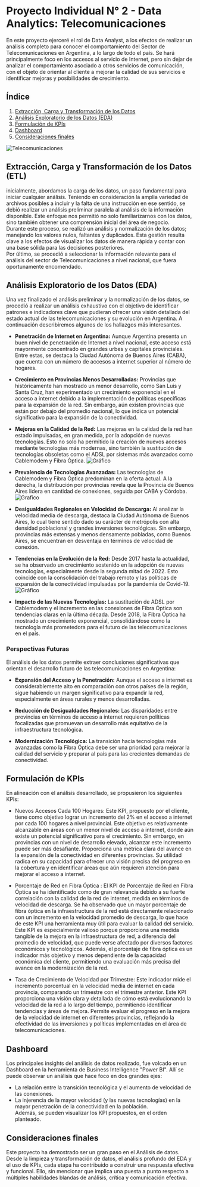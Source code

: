 # Proyecto Individual N° 2  - Data Analytics: Telecomunicaciones

En este proyecto ejerceré el rol de Data Analyst, a los efectos de realizar un análisis completo para conocer el comportamiento del Sector de Telecomunicaciones en Argentina, a lo largo de todo el país. Se hará principalmente foco en los accesos al servicio de Internet, pero sin dejar de analizar el comportamiento asociado a otros servicios de comunicación, con el objeto de orientar al cliente a mejorar la calidad de sus servicios e identificar mejoras y posibilidades de crecimiento.

## Índice
1. [Extracción, Carga y Transformación de los Datos](#extracción-carga-y-transformación-de-los-datos-etl)
2. [Análisis Exploratorio de los Datos (EDA)](#análisis-exploratorio-de-los-datos-eda)
4. [Formulación de KPIs](#formulación-de-kpis)
5. [Dashboard](#dashboard)
6. [Consideraciones finales](#consideraciones-finales)

![Telecomunicaciones](./IMG/telecomunicaciones.jpg)
## Extracción, Carga y Transformación de los Datos (ETL)
inicialmente, abordamos la carga de los datos, un paso fundamental para iniciar cualquier análisis. Teniendo en consideración la amplia variedad de archivos posibles a incluir y la falta de una instrucción en ese sentido, se debió realizar un análisis preliminar paralela al análisis de la información disponible. Este enfoque nos permitió no solo familiarizarnos con los datos, sino también obtener una comprensión inicial del área de negocio. <br>
Durante este proceso, se realizó un análisis y normalización de los datos; manejando los valores nulos, faltantes y duplicados. Esta gestión resulta clave a los efectos de visualizar los datos de manera rápida y contar con una base sólida para las decisiones posteriores. <br>
Por último, se procedió a seleccionar la información relevante para el análisis del sector de Telecomunicaciones a nivel nacional, que fuera oportunamente encomendado.



## Análisis Exploratorio de los Datos (EDA)
Una vez finalizado el análisis preliminar y la normalización de los datos, se procedió a realizar un análisis exhaustivo con el objetivo de identificar patrones e indicadores clave que pudieran ofrecer una visión detallada del estado actual de las telecomunicaciones y su evolución en Argentina. A continuación describiremos algunos de los hallazgos más interesantes.

- **Penetración de Internet en Argentina:** Aunque Argentina presenta un buen nivel de penetración de Internet a nivel nacional, este acceso está mayormente concentrado en grandes urbes y capitales provinciales. Entre estas, se destaca la Ciudad Autónoma de Buenos Aires (CABA), que cuenta con un número de accesos a internet superior al número de hogares.

- **Crecimiento en Provincias Menos Desarrolladas:** Provincias que históricamente han mostrado un menor desarrollo, como San Luis y Santa Cruz, han experimentado un crecimiento exponencial en el acceso a internet debido a la implementación de políticas específicas para la expansión de la red. Sin embargo, aún existen provincias que están por debajo del promedio nacional, lo que indica un potencial significativo para la expansión de la conectividad.

- **Mejoras en la Calidad de la Red:** Las mejoras en la calidad de la red han estado impulsadas, en gran medida, por la adopción de nuevas tecnologías. Esto no solo ha permitido la creación de nuevos accesos mediante tecnologías más modernas, sino también la sustitución de tecnologías obsoletas como el ADSL por sistemas más avanzados como Cablemodem y Fibra Óptica.
![Gráfico](./IMG/velocidad-tecno.png)


- **Prevalencia de Tecnologías Avanzadas:** Las tecnologías de Cablemodem y Fibra Óptica predominan en la oferta actual. A la derecha, la distribución por provincias revela que la Provincia de Buenos Aires lidera en cantidad de conexiones, seguida por CABA y Córdoba.
![Grafico](./IMG/distrib-tecno.png)


- **Desigualdades Regionales en Velocidad de Descarga:** Al analizar la velocidad media de descarga, destaca la Ciudad Autónoma de Buenos Aires, lo cual tiene sentido dado su carácter de metrópolis con alta densidad poblacional y grandes inversiones tecnológicas. Sin embargo, provincias más extensas y menos densamente pobladas, como Buenos Aires, se encuentran en desventaja en términos de velocidad de conexión.

- **Tendencias en la Evolución de la Red:** Desde 2017 hasta la actualidad, se ha observado un crecimiento sostenido en la adopción de nuevas tecnologías, especialmente desde la segunda mitad de 2022. Esto coincide con la consolidación del trabajo remoto y las políticas de expansión de la conectividad impulsadas por la pandemia de Covid-19.
![Gráfico](./IMG/evolucion-acceso.png)

- **Impacto de las Nuevas Tecnologías:** La sustitución de ADSL por Cablemodem y el incremento en las conexiones de Fibra Óptica son tendencias claras en la última década. Desde 2018, la Fibra Óptica ha mostrado un crecimiento exponencial, consolidándose como la tecnología más prometedora para el futuro de las telecomunicaciones en el país.

### Perspectivas Futuras

El análisis de los datos permite extraer conclusiones significativas que orientan el desarrollo futuro de las telecomunicaciones en Argentina:

- **Expansión del Acceso y la Penetración:** Aunque el acceso a internet es considerablemente alto en comparación con otros países de la región, sigue habiendo un margen significativo para expandir la red, especialmente en áreas rurales y menos desarrolladas.

- **Reducción de Desigualdades Regionales:** Las disparidades entre provincias en términos de acceso a internet requieren políticas focalizadas que promuevan un desarrollo más equitativo de la infraestructura tecnológica.

- **Modernización Tecnológica:** La transición hacia tecnologías más avanzadas como la Fibra Óptica debe ser una prioridad para mejorar la calidad del servicio y preparar al país para las crecientes demandas de conectividad.

## Formulación de KPIs
En alineación con el análisis desarrollado, se propusieron los siguientes KPIs:

- Nuevos Accesos Cada 100 Hogares: Este KPI, propuesto por el cliente, tiene como objetivo lograr un incremento del 2% en el acceso a internet por cada 100 hogares a nivel provincial. Este objetivo es relativamente alcanzable en áreas con un menor nivel de acceso a internet, donde aún existe un potencial significativo para el crecimiento. Sin embargo, en provincias con un nivel de desarrollo elevado, alcanzar este incremento puede ser más desafiante. Proporciona una métrica clara del avance en la expansión de la conectividad en diferentes provincias. Su utilidad radica en su capacidad para ofrecer una visión precisa del progreso en la cobertura y en identificar áreas que aún requieren atención para mejorar el acceso a internet.



- Porcentaje de Red en Fibra Óptica : El KPI de Porcentaje de Red en Fibra Óptica se ha identificado como de gran relevancia debido a su fuerte correlación con la calidad de la red de internet, medida en términos de velocidad de descarga. Se ha observado que un mayor porcentaje de fibra óptica en la infraestructura de la red está directamente relacionado con un incremento en la velocidad promedio de descarga, lo que hace de este KPI una herramienta muy útil para evaluar la calidad del servicio. Este KPI es especialmente valioso porque proporciona una medida tangible de la mejora en la infraestructura de red, a diferencia del promedio de velocidad, que puede verse afectado por diversos factores económicos y tecnológicos. Además, el porcentaje de fibra óptica es un indicador más objetivo y menos dependiente de la capacidad económica del cliente, permitiendo una evaluación más precisa del avance en la modernización de la red.

- Tasa de Crecimiento de Velocidad por Trimestre: Este indicador  mide el incremento porcentual en la velocidad media de internet en cada provincia, comparando un trimestre con el trimestre anterior. Este KPI proporciona una visión clara y detallada de cómo está evolucionando la velocidad de la red a lo largo del tiempo, permitiendo identificar tendencias y áreas de mejora. Permite evaluar el progreso en la mejora de la velocidad de internet en diferentes provincias, reflejando la efectividad de las inversiones y políticas implementadas en el área de telecomunicaciones.


## Dashboard
Los principales insights del análisis de datos realizado, fue volcado en un Dashboard en la herramienta de Business Intelligence "Power BI". Allí se puede observar un análisis que hace foco en dos grandes ejes:
- La relación entre la transición tecnológica y el aumento de velocidad de las conexiones.
- La injerencia de la mayor velocidad (y las nuevas tecnologías) en la mayor penetración de la conectividad en la población. <br>
Además, se pueden visualizar los KPI propuestos, en el orden planteado.

## Consideraciones finales
Este proyecto ha demostrado ser un gran paso en el Análisis de datos. Desde la limpieza y transformación de datos, el análisis profundo del EDA y el uso de KPIs, cada etapa ha contribuido a construir una respuesta efectiva y funcional.
Ello, sin mencionar que implica una puesta a punto respecto a múltiples habilidades blandas de análisis, crítica y comunicación efectiva.